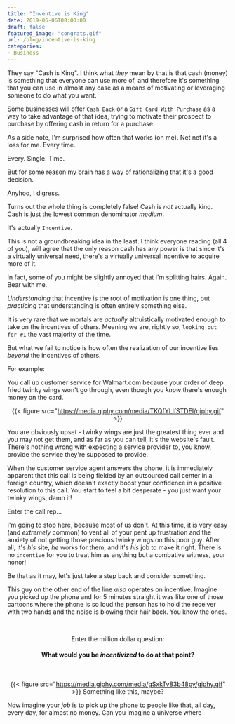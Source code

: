 ```yaml
---
title: "Inventive is King"
date: 2019-06-06T08:00:00
draft: false
featured_image: "congrats.gif"
url: /blog/incentive-is-king
categories:
- Business
---
```


They say "Cash is King". I think what *they* mean by that is that cash (money) is something that everyone can use more of,
and therefore it's something that you can use in almost any case as a means of motivating or leveraging someone to do 
what you want.

Some businesses will offer `Cash Back` or a `Gift Card With Purchase` as a way to take advantage of that idea, trying to 
motivate their prospect to purchase by offering cash in return for a purchase.

As a side note, I'm surprised how often that works (on me). Net net it's a loss for me. Every time. 

Every. Single. Time.

But for some reason my brain has a way of rationalizing that it's a good decision.

Anyhoo, I digress.

Turns out the whole thing is completely false! Cash is *not* actually king. Cash is just the lowest common denominator 
*medium*.

It's actually `Incentive`.

This is not a groundbreaking idea in the least. I think everyone reading (all 4 of you), will agree that the only reason
cash has any power is that since it's a virtually universal need, there's a virtually universal incentive to acquire more
of it. 

In fact, some of you might be slightly annoyed that I'm splitting hairs. Again. Bear with me.

*Understanding* that incentive is the root of motivation is one thing, but *practicing* that understanding is often 
entirely something else.

It is very rare that we mortals are *actually* altruistically motivated enough to take on the incentives of others. Meaning
we are, rightly so, `looking out for #1` the vast majority of the time.

But what we fail to notice is how often the realization of our incentive lies *beyond* the incentives of others.

For example:

You call up customer service for Walmart.com because your order of deep fried twinky wings won't go through, even though 
you *know* there's enough money on the card.

<center>

{{< figure src="https://media.giphy.com/media/TKQfYLlfSTDEI/giphy.gif" >}}

</center>

You are obviously upset - twinky wings are just the greatest thing ever and you may not get them, and as far as you can 
tell, it's the website's fault. There's nothing wrong with expecting a service provider to, you know, provide the service
they're supposed to provide.

When the customer service agent answers the phone, it is immediately apparent that this call is being fielded by an 
outsourced call center in a foreign country, which doesn't exactly boost your confidence in a positive resolution to this
call. You start to feel a bit desperate - you just want your twinky wings, damn it!

Enter the call rep...

I'm going to stop here, because most of us don't. At this time, it is very easy (and *extremely* common) to vent all of
your pent up frustration and the anxiety of not getting those precious twinky wings on this poor guy. After all, it's 
*his* site, *he* works for them, and it's *his* job to make it right. There is no `incentive` for you to treat him as 
anything but a combative witness, your honor!

Be that as it may, let's just take a step back and consider something.

This guy on the other end of the line *also* operates on incentive. Imagine you picked up the phone and for 5 minutes 
straight it was like one of those cartoons where the phone is so loud the person has to hold the receiver with two hands 
and the noise is blowing their hair back. You know the ones.

&nbsp;

<center> 

Enter the million dollar question:

#### What would you be *incentivized* to do at that point?

&nbsp;

{{< figure src="https://media.giphy.com/media/gSxkTv83b48py/giphy.gif" >}}
Something like this, maybe? 

</center>

Now imagine your *job* is to pick up the phone to people like that, all day, every day, for almost no money. Can you 
imagine a universe where 